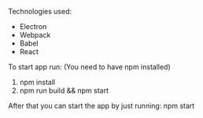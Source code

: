 Technologies used:
- Electron
- Webpack
- Babel
- React

To start app run:
(You need to have npm installed)
1. npm install
2. npm run build && npm start

After that you can start the app by just running:
npm start
